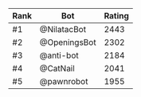 Rank|Bot|Rating
---|---|---
#1|@NilatacBot|2443
#2|@OpeningsBot|2302
#3|@anti-bot|2184
#4|@CatNail|2041
#5|@pawnrobot|1955
